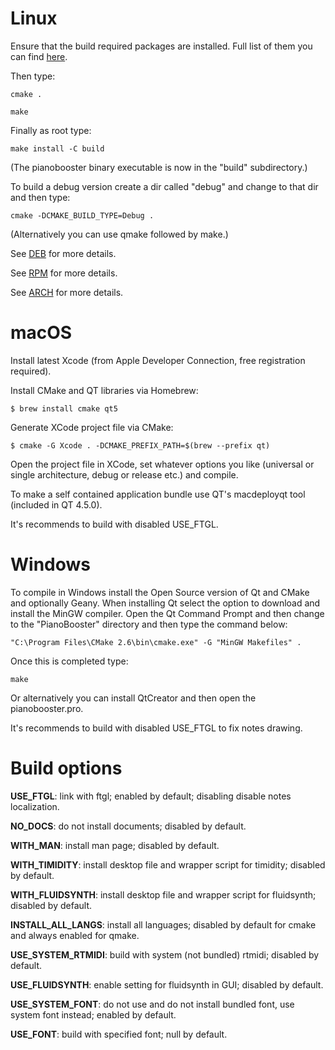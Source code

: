 # Linux

Ensure that the build required packages are installed. Full list of them you can find [here](pkgs).

Then type:

```cmake .```

```make```

Finally as root type:

```make install -C build```

(The pianobooster binary executable is now in the "build" subdirectory.)

To build a debug version create a dir called "debug" and change to that dir and then type:

```cmake -DCMAKE_BUILD_TYPE=Debug .```

(Alternatively you can use qmake followed by make.)

See [DEB](pkgs/deb) for more details.

See [RPM](pkgs/rpm/pianobooster.spec) for more details.

See [ARCH](pkgs/arch/PKGBUILD) for more details.

# macOS

Install latest Xcode (from Apple Developer Connection, free registration required).

Install CMake and QT libraries via Homebrew:

```$ brew install cmake qt5```

Generate XCode project file via CMake:

```$ cmake -G Xcode . -DCMAKE_PREFIX_PATH=$(brew --prefix qt)```

Open the project file in XCode, set whatever options you like (universal or single architecture,
debug or release etc.) and compile.

To make a self contained application bundle use QT's macdeployqt tool (included in QT 4.5.0).

It's recommends to build with disabled USE_FTGL.

# Windows

To compile in Windows install the Open Source version of Qt and CMake and optionally Geany.
When installing Qt select the option to download and install the MinGW compiler. Open the
Qt Command Prompt and then change to the "PianoBooster" directory and then type the
command below:

```"C:\Program Files\CMake 2.6\bin\cmake.exe" -G "MinGW Makefiles" .```

Once this is completed type:

```make```

Or alternatively you can install QtCreator and then open the pianobooster.pro.

It's recommends to build with disabled USE_FTGL to fix notes drawing.

# Build options

**USE_FTGL**: link with ftgl; enabled by default; disabling disable notes localization.

**NO_DOCS**: do not install documents; disabled by default.

**WITH_MAN**: install man page; disabled by default.

**WITH_TIMIDITY**: install desktop file and wrapper script for timidity; disabled by default.

**WITH_FLUIDSYNTH**: install desktop file and wrapper script for fluidsynth; disabled by default.

**INSTALL_ALL_LANGS**: install all languages; disabled by default for cmake and always enabled for qmake.

**USE_SYSTEM_RTMIDI**: build with system (not bundled) rtmidi; disabled by default.

**USE_FLUIDSYNTH**: enable setting for fluidsynth in GUI; disabled by default.

**USE_SYSTEM_FONT**: do not use and do not install bundled font, use system font instead; enabled by default.

**USE_FONT**: build with specified font; null by default.
